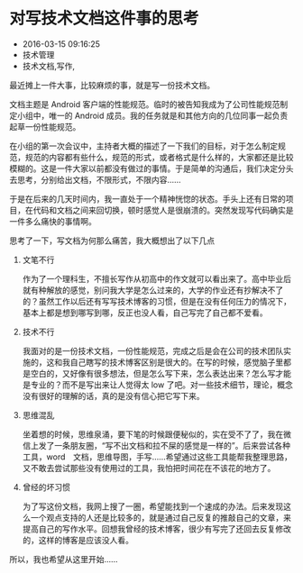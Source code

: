# 对写技术文档这件事的思考
- 2016-03-15 09:16:25
- 技术管理
- 技术文档,写作,

<!--markdown-->最近摊上一件大事，比较麻烦的事，就是写一份技术文档。

文档主题是 Android 客户端的性能规范。临时的被告知我成为了公司性能规范制定小组中，唯一的 Android 成员。我的任务就是和其他方向的几位同事一起负责起草一份性能规范。

在小组的第一次会议中，主持者大概的描述了一下我们的目标，对于怎么制定规范，规范的内容都有些什么，规范的形式，或者格式是什么样的，大家都还是比较模糊的。这是一件大家以前都没有做过的事情。于是简单的沟通后，我们决定分头去思考，分别给出文档，不限形式，不限内容……

于是在后来的几天时间内，我一直处于一个精神恍惚的状态。手头上还有日常的项目，在代码和文档之间来回切换，顿时感觉人是很崩溃的。突然发现写代码确实是一件多么痛快的事情啊。

思考了一下，写文档为何那么痛苦，我大概想出了以下几点

1. 文笔不行

    作为了一个理科生，不擅长写作从初高中的作文就可以看出来了。高中毕业后就有种解放的感觉，别问我大学是怎么过来的，大学的作业还有抄解决不了的？虽然工作以后还有写写技术博客的习惯，但是在没有任何压力的情况下，基本上都是想到哪写到哪，反正也没人看，自己写完了自己都不爱看。

2. 技术不行

    我面对的是一份技术文档，一份性能规范，完成之后是会在公司的技术团队实施的，这和我自己瞎写的技术博客区别是很大的。在写的时候，感觉脑子里都是空白的，又好像有很多想法，但是怎么写下来，怎么表达出来？怎么写才能是专业的？而不是写出来让人觉得太 low 了吧。对一些技术细节，理论，概念没有很好的理解的话，真的是没有信心把它写下来。

3. 思维混乱

    坐着想的时候，思维泉涌，要下笔的时候跟便秘似的，实在受不了了，我在微信上发了一条朋友圈，“写不出文档和拉不屎的感觉是一样的”。后来尝试各种工具，word　文档，思维导图，手写……希望通过这些工具能帮我整理思路，又不敢去尝试那些没有使用过的工具，我怕把时间花在不该花的地方了。

4. 曾经的坏习惯

    为了写这份文档，我网上搜了一圈，希望能找到一个速成的办法。后来发现这么一个观点支持的人还是比较多的，就是通过自己反复的推敲自己的文章，来提高自己的写作水平。回想我曾经的技术博客，很少有写完了还回去反复修改的，这样的博客是应该没人看。

所以，我也希望从这里开始……


